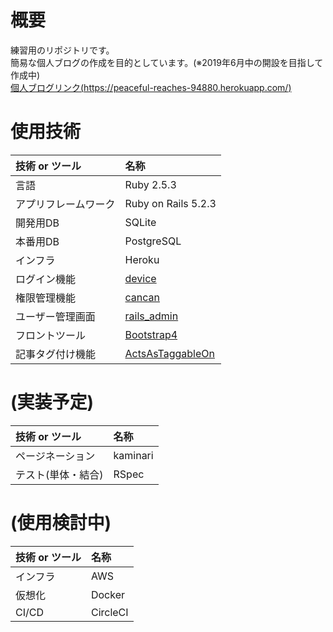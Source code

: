 # 概要
練習用のリポジトリです。  
簡易な個人ブログの作成を目的としています。(※2019年6月中の開設を目指して作成中)  
[個人ブログリンク(https://peaceful-reaches-94880.herokuapp.com/)](https://peaceful-reaches-94880.herokuapp.com/)  

# 使用技術
| 技術 or ツール | 名称 |
|:-------------|:-----|
| 言語 | Ruby 2.5.3 |
| アプリフレームワーク | Ruby on Rails 5.2.3 |
| 開発用DB | SQLite |
| 本番用DB | PostgreSQL |
| インフラ | Heroku |
| ログイン機能 | [device](https://github.com/plataformatec/devise) |
| 権限管理機能 | [cancan](https://github.com/ryanb/cancan) |
| ユーザー管理画面 | [rails_admin](https://github.com/sferik/rails_admin) |
| フロントツール | [Bootstrap4](https://github.com/twbs/bootstrap-rubygem) |
| 記事タグ付け機能 | [ActsAsTaggableOn](https://github.com/mbleigh/acts-as-taggable-on) |

# (実装予定)
| 技術 or ツール | 名称 |
|:-------------|:-----|
| ページネーション | kaminari |
| テスト(単体・結合) | RSpec |

# (使用検討中)
| 技術 or ツール | 名称 |
|:-------------|:-----|
| インフラ | AWS |
| 仮想化 | Docker |
| CI/CD | CircleCI |
